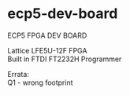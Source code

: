 # ecp5-dev-board
ECP5 FPGA DEV BOARD

Lattice LFE5U-12F FPGA  
Built in FTDI FT2232H Programmer

Errata:  
Q1 - wrong footprint

